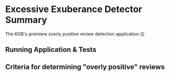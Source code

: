 # Excessive Exuberance Detector Summary
The KGB's premiere overly positive review detection application 😉

## Running Application & Tests

## Criteria for determining "overly positive" reviews
